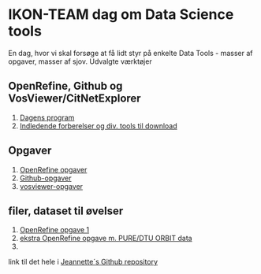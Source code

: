 # IKON-TEAM dag om Data Science tools

En dag, hvor vi skal forsøge at få lidt styr på enkelte Data Tools - masser af opgaver, masser af sjov. Udvalgte værktøjer

## OpenRefine, Github og VosViewer/CitNetExplorer


1. <a href="Program.md">Dagens program</a>
1. <a href="preparation.md">Indledende forberelser og div. tools til download</a>

## Opgaver
1. <a href="openrefine_exercise1.html">OpenRefine opgaver</a>
1. <a href="Github-opgaver.html">Github-opgaver</a>
1. <a href="vosviewer-opgaver.md">vosviewer-opgaver</a>

## filer, dataset til øvelser
1. <a href="openrefine_authors-people.csv">OpenRefine opgave 1</a>
1. <a href="Pure_publications_26092017.xls">ekstra OpenRefine opgave m. PURE/DTU ORBIT data</a>
1. <a href=""></a>


link til det hele i <a href="https://github.com/JeannetteE/DTU-IKON">Jeannette´s Github repository</a>
